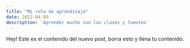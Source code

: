 ```yaml
---
title: "Mi ruta de aprendizaje"
date: 2022-04-09
description: 'Aprender mucho con las clases y fuentes'
---
```


Hey! Este es el contenido del nuevo post, borra esto y llena tu contenido.
